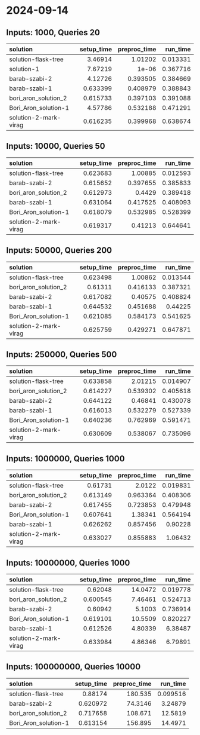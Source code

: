 # 2024-09-14

## Inputs: 1000, Queries 20

| solution              |   setup_time |   preproc_time |   run_time |
|:----------------------|-------------:|---------------:|-----------:|
| solution-flask-tree   |     3.46914  |       1.01202  |   0.013331 |
| solution-1            |     7.67219  |       1e-06    |   0.367716 |
| barab-szabi-2         |     4.12726  |       0.393505 |   0.384669 |
| barab-szabi-1         |     0.633399 |       0.408979 |   0.388843 |
| bori_aron_solution_2  |     0.615733 |       0.397103 |   0.391088 |
| Bori_Aron_solution-1  |     4.57786  |       0.532188 |   0.471291 |
| solution-2-mark-virag |     0.616235 |       0.399968 |   0.638674 |

## Inputs: 10000, Queries 50

| solution              |   setup_time |   preproc_time |   run_time |
|:----------------------|-------------:|---------------:|-----------:|
| solution-flask-tree   |     0.623683 |       1.00885  |   0.012593 |
| barab-szabi-2         |     0.615652 |       0.397655 |   0.385833 |
| bori_aron_solution_2  |     0.612973 |       0.4429   |   0.389418 |
| barab-szabi-1         |     0.631064 |       0.417525 |   0.408093 |
| Bori_Aron_solution-1  |     0.618079 |       0.532985 |   0.528399 |
| solution-2-mark-virag |     0.619317 |       0.41213  |   0.644641 |

## Inputs: 50000, Queries 200

| solution              |   setup_time |   preproc_time |   run_time |
|:----------------------|-------------:|---------------:|-----------:|
| solution-flask-tree   |     0.623498 |       1.00862  |   0.013544 |
| bori_aron_solution_2  |     0.61311  |       0.416133 |   0.387321 |
| barab-szabi-2         |     0.617082 |       0.40575  |   0.408824 |
| barab-szabi-1         |     0.644532 |       0.451688 |   0.44225  |
| Bori_Aron_solution-1  |     0.621085 |       0.584173 |   0.541625 |
| solution-2-mark-virag |     0.625759 |       0.429271 |   0.647871 |

## Inputs: 250000, Queries 500

| solution              |   setup_time |   preproc_time |   run_time |
|:----------------------|-------------:|---------------:|-----------:|
| solution-flask-tree   |     0.633858 |       2.01215  |   0.014907 |
| bori_aron_solution_2  |     0.614227 |       0.539302 |   0.405618 |
| barab-szabi-2         |     0.644122 |       0.46841  |   0.430078 |
| barab-szabi-1         |     0.616013 |       0.532279 |   0.527339 |
| Bori_Aron_solution-1  |     0.640236 |       0.762969 |   0.591471 |
| solution-2-mark-virag |     0.630609 |       0.538067 |   0.735096 |

## Inputs: 1000000, Queries 1000

| solution              |   setup_time |   preproc_time |   run_time |
|:----------------------|-------------:|---------------:|-----------:|
| solution-flask-tree   |     0.61731  |       2.0122   |   0.019831 |
| bori_aron_solution_2  |     0.613149 |       0.963364 |   0.408306 |
| barab-szabi-2         |     0.617455 |       0.723853 |   0.479948 |
| Bori_Aron_solution-1  |     0.607641 |       1.38341  |   0.564194 |
| barab-szabi-1         |     0.626262 |       0.857456 |   0.90228  |
| solution-2-mark-virag |     0.633027 |       0.855883 |   1.06432  |

## Inputs: 10000000, Queries 1000

| solution              |   setup_time |   preproc_time |   run_time |
|:----------------------|-------------:|---------------:|-----------:|
| solution-flask-tree   |     0.62048  |       14.0472  |   0.019778 |
| bori_aron_solution_2  |     0.600545 |        7.46461 |   0.524713 |
| barab-szabi-2         |     0.60942  |        5.1003  |   0.736914 |
| Bori_Aron_solution-1  |     0.619101 |       10.5509  |   0.820227 |
| barab-szabi-1         |     0.612526 |        4.80339 |   6.38487  |
| solution-2-mark-virag |     0.633984 |        4.86346 |   6.79891  |

## Inputs: 100000000, Queries 10000

| solution             |   setup_time |   preproc_time |   run_time |
|:---------------------|-------------:|---------------:|-----------:|
| solution-flask-tree  |     0.88174  |       180.535  |   0.099516 |
| barab-szabi-2        |     0.620972 |        74.3146 |   3.24879  |
| bori_aron_solution_2 |     0.717658 |       108.671  |  12.5819   |
| Bori_Aron_solution-1 |     0.613154 |       156.895  |  14.4971   |